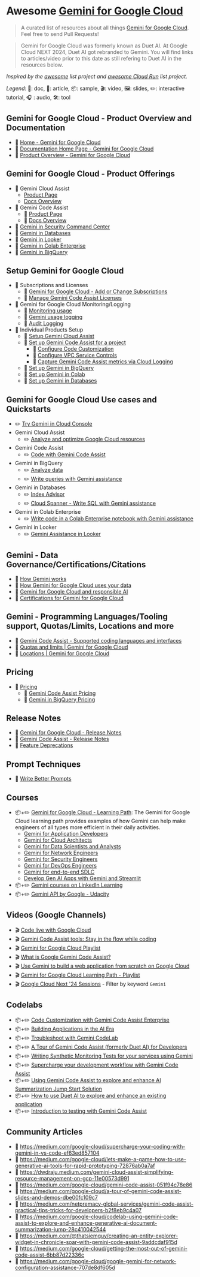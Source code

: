 # Awesome [Gemini for Google Cloud](https://cloud.google.com/products/gemini)

> A curated list of resources about all things [Gemini for Google Cloud](https://cloud.google.com/products/gemini). Feel free to send Pull Requests!

> Gemini for Google Cloud was formerly known as Duet AI. At Google Cloud NEXT 2024, Duet AI got rebranded to Gemini. You will find links to articles/video prior to this date as still refering to Duet AI in the resources below. 

*Inspired by the [awesome](https://github.com/sindresorhus/awesome) list project and [awesome Cloud Run](https://github.com/steren/awesome-cloud-run) list project.*

*Legend*: 📙: doc, 📰: article, 📦: sample, 🎬: video, 🖼️: slides, ✏️: interactive tutorial, :headphones: : audio, 🛠️: tool

## Gemini for Google Cloud - Product Overview and Documentation

* 📙 [Home - Gemini for Google Cloud](https://cloud.google.com/products/gemini)
* 📙 [Documentation Home Page - Gemini for Google Cloud](https://cloud.google.com/gemini/docs)
* 📙 [Product Overview - Gemini for Google Cloud](https://cloud.google.com/gemini/docs/overview)

## Gemini for Google Cloud - Product Offerings  
* 📙 Gemini Cloud Assist
  * [Product Page](https://cloud.google.com/products/gemini/cloud-assist)
  * [Docs Overview](https://cloud.google.com/gemini/docs/codeassist/overview)
* 📙 Gemini Code Assist
  * 📙 [Product Page](https://cloud.google.com/products/gemini/code-assist)
  * 📙 [Docs Overview](https://cloud.google.com/gemini/docs/cloud-assist/overview)
* 📙 [Gemini in Security Command Center](https://cloud.google.com/gemini/docs/security-command-center/overview)
* 📙 [Gemini in Databases](https://cloud.google.com/gemini/docs/databases/overview)
* 📙 [Gemini in Looker](https://cloud.google.com/gemini/docs/looker/overview)
* 📙 [Gemini in Colab Enterprise](https://cloud.google.com/gemini/docs/colab/overview)
* 📙 [Gemini in BigQuery](https://cloud.google.com/gemini/docs/bigquery/overview)

## Setup Gemini for Google Cloud
* 📙 Subscriptions and Licenses
  * 📙 [Gemini for Google Cloud - Add or Change Subscriptions](https://cloud.google.com/gemini/docs/admin)
  * 📙 [Manage Gemini Code Assist Licenses](https://cloud.google.com/gemini/docs/manage-licenses)
* 📙 Gemini for Google Cloud Monitoring/Logging
  * 📙 [Monitoring usage](https://cloud.google.com/gemini/docs/monitor-gemini)
  * 📙 [Gemini usage logging](https://cloud.google.com/gemini/docs/log-gemini)
  * 📙 [Audit Logging](https://cloud.google.com/gemini/docs/audit-logging)
* 📙 Individual Products Setup
  * 📙 [Setup Gemini Cloud Assist](https://cloud.google.com/gemini/docs/cloud-assist/set-up-gemini)
  * 📙 [Set up Gemini Code Assist for a project](https://cloud.google.com/gemini/docs/discover/set-up-gemini)
    * 📙 [Configure Code Customization](https://cloud.google.com/gemini/docs/codeassist/code-customization)
    * 📙 [Configure VPC Service Controls](https://cloud.google.com/gemini/docs/configure-vpc-service-controls)
    * 📙 [Capture Gemini Code Assist metrics via Cloud Logging](https://cloud.google.com/gemini/docs/codeassist/generate-metrics)
  * 📙 [Set up Gemini in BigQuery](https://cloud.google.com/gemini/docs/bigquery/set-up-gemini)
  * 📙 [Set up Gemini in Colab](https://cloud.google.com/gemini/docs/colab/set-up-gemini)
  * 📙 [Set up Gemini in Databases](https://cloud.google.com/gemini/docs/databases/set-up-gemini)

## Gemini for Google Cloud Use cases and Quickstarts
* ✏️ [Try Gemini in Cloud Console](https://cloud.google.com/gemini/docs/quickstart)
* Gemini Cloud Assist
  * ✏️ [Analyze and optimize Google Cloud resources](https://cloud.google.com/gemini/docs/cloud-assist/analyze-and-optimize-cloud-resources)
* Gemini Code Assist
  * ✏️ [Code with Gemini Code Assist](https://cloud.google.com/gemini/docs/codeassist/write-code-gemini)
* Gemini in BigQuery
  * ✏️ [Analyze data](https://cloud.google.com/gemini/docs/use-cases/analyze-data-gemini)
  * ✏️ [Write queries with Gemini assistance](https://cloud.google.com/bigquery/docs/write-sql-gemini)
* Gemini in Databases
  * ✏️ [Index Advisor](https://cloud.google.com/gemini/docs/databases/set-up-gemini#index-advisor) 
  * ✏️ [Cloud Spanner - Write SQL with Gemini assistance](https://cloud.google.com/spanner/docs/write-sql-gemini)
* Gemini in Colab Enterprise
  * ✏️ [Write code in a Colab Enterprise notebook with Gemini assistance](https://cloud.google.com/colab/docs/use-code-completion)
* Gemini in Looker
  * ✏️ [Gemini Assistance in Looker](https://cloud.google.com/gemini/docs/looker/overview#gemini-interact) 

## Gemini - Data Governance/Certifications/Citations
* 📙 [How Gemini works](https://cloud.google.com/gemini/docs/discover/works)
* 📙 [How Gemini for Google Cloud uses your data](https://cloud.google.com/gemini/docs/discover/data-governance)
* 📙 [Gemini for Google Cloud and responsible AI](https://cloud.google.com/gemini/docs/discover/responsible-ai)
* 📙 [Certifications for Gemini for Google Cloud](https://cloud.google.com/gemini/docs/discover/certifications)

## Gemini - Programming Languages/Tooling support, Quotas/Limits, Locations and more
* 📙 [Gemini Code Assist - Supported coding languages and interfaces](https://cloud.google.com/gemini/docs/codeassist/supported-languages)
* 📙 [Quotas and limits | Gemini for Google Cloud](https://cloud.google.com/gemini/docs/quotas)
* 📙 [Locations | Gemini for Google Cloud](https://cloud.google.com/gemini/docs/locations)

## Pricing
* 📙 [Pricing](https://cloud.google.com/products/gemini/pricing)
  * 📙 [Gemini Code Assist Pricing](https://cloud.google.com/products/gemini/pricing#pricing_overview)
  * 📙 [Gemini in BigQuery Pricing](https://cloud.google.com/products/gemini/pricing#gemini-in-bigquery-pricing)
       
## Release Notes
* 📙 [Gemini for Google Cloud - Release Notes](https://cloud.google.com/gemini/docs/release-notes)
* 📙 [Gemini Code Assist - Release Notes](https://cloud.google.com/gemini/docs/codeassist/release-notes)
* 📙 [Feature Deprecations](https://cloud.google.com/gemini/docs/deprecations/features)

## Prompt Techniques
* 📙 [Write Better Prompts](https://cloud.google.com/gemini/docs/discover/write-prompts)

## Courses 
* 📦+✏️ [Gemini for Google Cloud - Learning Path](https://www.cloudskillsboost.google/paths/236): The Gemini for Google Cloud learning path provides examples of how Gemini can help make engineers of all types more efficient in their daily activities.
  - [Gemini for Application Developers](https://www.cloudskillsboost.google/paths/236/course_sessions/7024601/labs/448290)
  - [Gemini for Cloud Architects](https://www.cloudskillsboost.google/paths/236/course_templates/878)
  - [Gemini for Data Scientists and Analysts](https://www.cloudskillsboost.google/paths/236/course_templates/879)
  - [Gemini for Network Engineers](https://www.cloudskillsboost.google/paths/236/course_templates/884)
  - [Gemini for Security Engineers](https://www.cloudskillsboost.google/paths/236/course_templates/886)
  - [Gemini for DevOps Engineers](https://www.cloudskillsboost.google/paths/236/course_templates/882)
  - [Gemini for end-to-end SDLC](https://www.cloudskillsboost.google/paths/236/course_sessions/11762414/labs/448528)
  - [Develop Gen AI Apps with Gemini and Streamlit](https://www.cloudskillsboost.google/paths/236/course_templates/978)
* 📦+✏️ [Gemini courses on LinkedIn Learning](https://www.linkedin.com/learning/search?keywords=gemini)
* 📦+✏️ [Gemini API by Google - Udacity](https://www.udacity.com/enrollment/cd13416)

## Videos (Google Channels)
* 🎬 [Code live with Google Cloud](https://www.youtube.com/playlist?list=PLBgogxgQVM9s_KCKZtQDtMVru0IezbRBe)
* 🎬 [Gemini Code Assist tools: Stay in the flow while coding](https://www.youtube.com/watch?v=ovS7OvwORIo)
* 🎬 [Gemini for Google Cloud Playlist](https://www.youtube.com/playlist?list=PLIivdWyY5sqLENRiwuEvbIIM05C9mZSF_)
* 🎬 [What is Google Gemini Code Assist?](https://www.youtube.com/watch?v=L32shIIHm4I)
* 🎬 [Use Gemini to build a web application from scratch on Google Cloud](https://www.youtube.com/watch?v=HJVMzYhzzKU)
* 🎬 [Gemini for Google Cloud Learning Path - Playlist](https://www.youtube.com/playlist?list=PLBgogxgQVM9vMyRWTvDqxc-N5pYp-a98F)
* 🎬 [Google Cloud Next '24 Sessions](https://cloud.withgoogle.com/next/24/session-library) - Filter by keyword ```Gemini```

## Codelabs
* 📦+✏️ [Code Customization with Gemini Code Assist Enterprise](https://codelabs.developers.google.com/codelabs/code-assist-enterprise?hl=en#0)
* 📦+✏️ [Building Applications in the AI Era](https://codelabs.developers.google.com/building-applications-in-the-ai-era?hl=en#0)
* 📦+✏️ [Troubleshoot with Gemini CodeLab](https://codelabs.developers.google.com/codelabs/troubleshooting-with-gemini?hl=en#0)
* 📦+✏️ [A Tour of Gemini Code Assist (formerly Duet AI) for Developers](https://codelabs.developers.google.com/codelabs/cloud-developer-duetai?hl=en)
* 📦+✏️ [Writing Synthetic Monitoring Tests for your services using Gemini](https://codelabs.developers.google.com/codelabs/gemini-synthetic-monitoring?hl=en#0)
* 📦+✏️ [Supercharge your development workflow with Gemini Code Assist](https://codelabs.developers.google.com/codelabs/cloud-code-assist-sdlc?hl=en#0)
* 📦+✏️ [Using Gemini Code Assist to explore and enhance AI Summarization Jump Start Solution](https://codelabs.developers.google.com/codelabs/gemini-code-assist-developer-aisummarization-jss?hl=en#0)
* 📦+✏️ [How to use Duet AI to explore and enhance an existing application](https://codelabs.developers.google.com/codelabs/duet-ai-workshop?hl=en)
* 📦+✏️ [Introduction to testing with Gemini Code Assist](https://codelabs.developers.google.com/codelabs/testing-with-gemini-code-assist?hl=en#0)

## Community Articles
* 📰 https://medium.com/google-cloud/supercharge-your-coding-with-gemini-in-vs-code-ef63ed857104
* 📰 https://medium.com/google-cloud/lets-make-a-game-how-to-use-generative-ai-tools-for-rapid-prototyping-72876ab0a7af
* 📰 https://dwdraju.medium.com/gemini-cloud-assist-simplifying-resource-management-on-gcp-11e00573d991
* 📰 https://medium.com/google-cloud/gemini-code-assist-051f94c78e86
* 📰 https://medium.com/google-cloud/a-tour-of-gemini-code-assist-slides-and-demos-dbe00fc109c7
* 📰 https://medium.com/netpremacy-global-services/gemini-code-assist-practical-tips-tricks-for-developers-b2f8eb9c4a07
* 📰 https://medium.com/google-cloud/codelab-using-gemini-code-assist-to-explore-and-enhance-generative-ai-document-summarization-jump-28c410042544
* 📰 https://medium.com/@thatsiemguy/creating-an-entity-explorer-widget-in-chronicle-soar-with-gemini-code-assist-9addcdaf915d
* 📰 https://medium.com/google-cloud/getting-the-most-out-of-gemini-code-assist-6bb87d22336c
* 📰 https://medium.com/google-cloud/google-gemini-for-network-configuration-assistance-707de8df605d 
